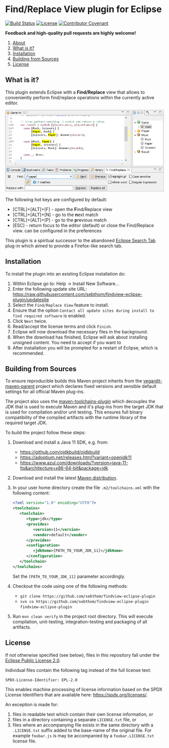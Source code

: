 # Find/Replace View plugin for Eclipse

[![Build Status](https://github.com/sebthom/findview-eclipse-plugin/actions/workflows/build.yml/badge.svg)](https://github.com/sebthom/findview-eclipse-plugin/actions/workflows/build.yml)
[![License](https://img.shields.io/github/license/sebthom/findview-eclipse-plugin.svg?color=blue)](LICENSE.txt)
[![Contributor Covenant](https://img.shields.io/badge/Contributor%20Covenant-v2.0%20adopted-ff69b4.svg)](CODE_OF_CONDUCT.md)


**Feedback and high-quality pull requests are  highly welcome!**

1. [About](#about)
1. [What is it?](#what-is-it)
1. [Installation](#installation)
1. [Building from Sources](#building)
1. [License](#license)


## <a name="what-is-it"></a>What is it?

This plugin extends Eclipse with a **Find/Replace** view that allows to conveniently
perform find/replace operations within the currently active editor.

![](src/site/img/screen.png)

The following hot keys are configured by default:
- [CTRL]+[ALT]+[F] - open the **F**ind/Replace view
- [CTRL]+[ALT]+[N] - go to the **n**ext match
- [CTRL]+[ALT]+[P] - go to the **p**revious match
- [ESC] - return focus to the editor (default) or close the Find/Replace view. can be configured in the preferences

This plugin is a spiritual successor to the abandoned [Eclipse Search Tab](https://code.google.com/archive/p/eclipse-search-tab/) plug-in
which aimed to provide a Firefox-like search tab.


## <a name="installation"></a>Installation

To install the plugin into an existing Eclipse installation do:
1. Within Eclipse go to: Help -> Install New Software...
1. Enter the following update site URL: https://raw.githubusercontent.com/sebthom/findview-eclipse-plugin/updatesite
1. Select the `Find/Replace View` feature to install.
1. Ensure that the option `Contact all update sites during install to find required software` is enabled.
1. Click `Next` twice.
1. Read/accept the license terms and click `Finish`.
1. Eclipse will now download the necessary files in the background.
1. When the download has finished, Eclipse will ask about installing unsigned content. You need to accept if you want to
1. After installation you will be prompted for a restart of Eclipse, which is recommended.


## <a id="building"></a>Building from Sources

To ensure reproducible builds this Maven project inherits from the [vegardit-maven-parent](https://github.com/vegardit/vegardit-maven-parent)
project which declares fixed versions and sensible default settings for all official Maven plug-ins.

The project also uses the [maven-toolchains-plugin](http://maven.apache.org/plugins/maven-toolchains-plugin/) which decouples the JDK that is
used to execute Maven and it's plug-ins from the target JDK that is used for compilation and/or unit testing. This ensures full binary
compatibility of the compiled artifacts with the runtime library of the required target JDK.

To build the project follow these steps:

1. Download and install a Java 11 SDK, e.g. from:
   - https://github.com/ojdkbuild/ojdkbuild
   - https://adoptium.net/releases.html?variant=openjdk11
   - https://www.azul.com/downloads/?version=java-11-lts&architecture=x86-64-bit&package=jdk

1. Download and install the latest [Maven distribution](https://maven.apache.org/download.cgi).

1. In your user home directory create the file `.m2/toolchains.xml` with the following content:

   ```xml
   <?xml version="1.0" encoding="UTF8"?>
   <toolchains>
      <toolchain>
         <type>jdk</type>
         <provides>
            <version>11</version>
            <vendor>default</vendor>
         </provides>
         <configuration>
            <jdkHome>[PATH_TO_YOUR_JDK_11]</jdkHome>
         </configuration>
      </toolchain>
   </toolchains>
   ```

   Set the `[PATH_TO_YOUR_JDK_11]` parameter accordingly.

1. Checkout the code using one of the following methods:

    - `git clone https://github.com/sebthom/findview-eclipse-plugin`
    - `svn co https://github.com/sebthom/findview-eclipse-plugin findview-eclipse-plugin`

1. Run `mvn clean verify` in the project root directory. This will execute compilation, unit-testing, integration-testing and
   packaging of all artifacts.


## <a name="license"></a>License

If not otherwise specified (see below), files in this repository fall under the [Eclipse Public License 2.0](LICENSE.txt).

Individual files contain the following tag instead of the full license text:
```
SPDX-License-Identifier: EPL-2.0
```

This enables machine processing of license information based on the SPDX License Identifiers that are available here: https://spdx.org/licenses/.

An exception is made for:
1. files in readable text which contain their own license information, or
2. files in a directory containing a separate `LICENSE.txt` file, or
3. files where an accompanying file exists in the same directory with a `.LICENSE.txt` suffix added to the base-name of the original file.
   For example `foobar.js` is may be accompanied by a `foobar.LICENSE.txt` license file.
